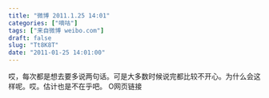 ```yaml
---
title: "微博 2011.1.25 14:01"
categories: ["嘀咕"]
tags: ["来自微博 weibo.com"]
draft: false
slug: "Tt8K8T"
date: "2011-01-25 14:01:00"
---
```


<p>哎，每次都是想去要多说两句话。可是大多数时候说完都比较不开心。为什么会这样呢。哎。估计也是不在乎吧。 O网页链接 ​​​​</p>
